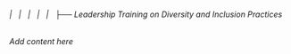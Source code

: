 ###### |   |   |   |   |   ├── Leadership Training on Diversity and Inclusion Practices

*Add content here*